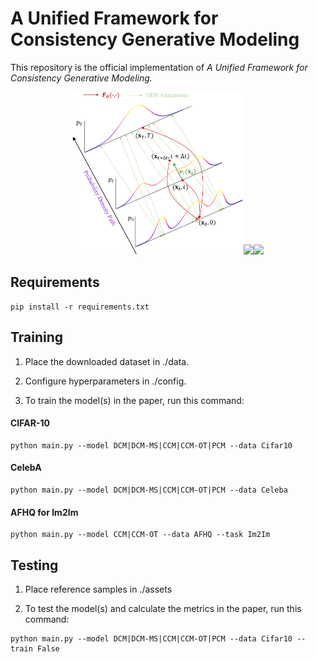 # A Unified Framework for Consistency Generative Modeling

This repository is the official implementation of *A Unified Framework for Consistency Generative Modeling.*


<div align="center">
    <img src="assets/method2_00.png" height="260"><img src="assets/inpaint.gif" height="210"><img src="assets/jpeg5.gif" height="210">
</div>

## Requirements

```setup
pip install -r requirements.txt
```

## Training



1) Place the downloaded dataset in ./data.

2) Configure hyperparameters in ./config. 

3) To train the model(s) in the paper, run this command:

#### CIFAR-10 

```train
python main.py --model DCM|DCM-MS|CCM|CCM-OT|PCM --data Cifar10
```

#### CelebA

```train
python main.py --model DCM|DCM-MS|CCM|CCM-OT|PCM --data Celeba
```

#### AFHQ for Im2Im

```train
python main.py --model CCM|CCM-OT --data AFHQ --task Im2Im
```

## Testing

1) Place reference samples in ./assets
 
2) To test the model(s) and calculate the metrics in the paper, run this command:

```test
python main.py --model DCM|DCM-MS|CCM|CCM-OT|PCM --data Cifar10 --train False 
```
